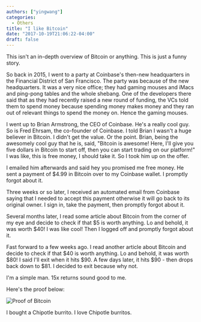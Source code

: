 ```yaml
---
authors: ["yingwang"]
categories:
  - Others
title: "I like Bitcoin"
date: "2017-10-19T21:06:22-04:00"
draft: false
---
```


This isn't an in-depth overview of Bitcoin or anything. This is just a funny story.

So back in 2015, I went to a party at Coinbase's then-new headquarters in the Financial District of San Francisco. The party was because of the new headquarters. It was a very nice office; they had gaming mouses and iMacs and ping-pong tables and the whole shebang. One of the developers there said that as they had recently raised a new round of funding, the VCs told them to spend money because spending money makes money and they ran out of relevant things to spend the money on. Hence the gaming mouses.

I went up to Brian Armstrong, the CEO of Coinbase. He's a really cool guy. So is Fred Ehrsam, the co-founder of Coinbase. I told Brian I wasn't a huge believer in Bitcoin. I didn't get the value. Or the point. Brian, being the awesomely cool guy that he is, said, "Bitcoin is awesome! Here, I'll give you five dollars in Bitcoin to start off, then you can start trading on our platform!" I was like, this is free money, I should take it. So I took him up on the offer.

I emailed him afterwards and said hey you promised me free money. He sent a payment of $4.99 in Bitcoin over to my Coinbase wallet. I promptly forgot about it.

Three weeks or so later, I received an automated email from Coinbase saying that I needed to accept this payment otherwise it will go back to its original owner. I sign in, take the payment, then promptly forgot about it.

Several months later, I read some article about Bitcoin from the corner of my eye and decide to check if that \$5 is worth anything. Lo and behold, it was worth \$40! I was like cool! Then I logged off and promptly forgot about it.

Fast forward to a few weeks ago. I read another article about Bitcoin and decide to check if that \$40 is worth anything. Lo and behold, it was worth \$80! I said I'll exit when it hits \$90. A few days later, it hits \$90 - then drops back down to \$81. I decided to exit because why not.

I'm a simple man. 15x returns sound good to me.

Here's the proof below:

![Proof of Bitcoin](/img/posts/2017/10/19/i_like_bitcoin_1.png)

I bought a Chipotle burrito. I love Chipotle burritos.
